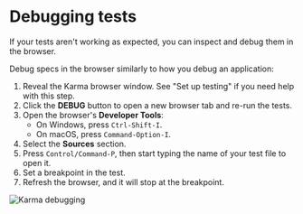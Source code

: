 # Debugging tests

If your tests aren't working as expected, you can inspect and debug them in the browser.

Debug specs in the browser similarly to how you debug an application:

1. Reveal the Karma browser window. See "Set up testing" if you need help with this step.
2. Click the **DEBUG** button to open a new browser tab and re-run the tests.
3. Open the browser's **Developer Tools**:
   - On Windows, press `Ctrl-Shift-I`.
   - On macOS, press `Command-Option-I`.
4. Select the **Sources** section.
5. Press `Control/Command-P`, then start typing the name of your test file to open it.
6. Set a breakpoint in the test.
7. Refresh the browser, and it will stop at the breakpoint.

![Karma debugging](assets/images/guide/testing/karma-1st-spec-debug.png)
